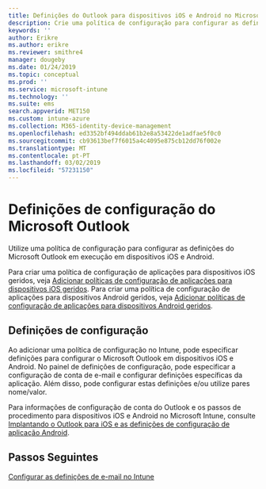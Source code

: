 ```yaml
---
title: Definições do Outlook para dispositivos iOS e Android no Microsoft Intune
description: Crie uma política de configuração para configurar as definições do Microsoft Outlook em execução em dispositivos iOS e Android.
keywords: ''
author: Erikre
ms.author: erikre
ms.reviewer: smithre4
manager: dougeby
ms.date: 01/24/2019
ms.topic: conceptual
ms.prod: ''
ms.service: microsoft-intune
ms.technology: ''
ms.suite: ems
search.appverid: MET150
ms.custom: intune-azure
ms.collection: M365-identity-device-management
ms.openlocfilehash: ed3352bf494ddab61b2e8a53422de1adfae5f0c0
ms.sourcegitcommit: cb93613bef7f6015a4c4095e875cb12dd76f002e
ms.translationtype: MT
ms.contentlocale: pt-PT
ms.lasthandoff: 03/02/2019
ms.locfileid: "57231150"
---
```

# <a name="microsoft-outlook-configuration-settings"></a>Definições de configuração do Microsoft Outlook 

Utilize uma política de configuração para configurar as definições do Microsoft Outlook em execução em dispositivos iOS e Android. 

Para criar uma política de configuração de aplicações para dispositivos iOS geridos, veja [Adicionar políticas de configuração de aplicações para dispositivos iOS geridos](app-configuration-policies-use-ios.md). Para criar uma política de configuração de aplicações para dispositivos Android geridos, veja [Adicionar políticas de configuração de aplicações para dispositivos Android geridos](app-configuration-policies-use-android.md). 

## <a name="configuration-settings"></a>Definições de configuração

Ao adicionar uma política de configuração no Intune, pode especificar definições para configurar o Microsoft Outlook em dispositivos iOS e Android. No painel de definições de configuração, pode especificar a configuração de conta de e-mail e configurar definições específicas da aplicação. Além disso, pode configurar estas definições e/ou utilize pares nome/valor.

Para informações de configuração de conta do Outlook e os passos de procedimento para dispositivos iOS e Android no Microsoft Intune, consulte [Implantando o Outlook para iOS e as definições de configuração de aplicação Android](https://docs.microsoft.com/exchange/clients-and-mobile-in-exchange-online/outlook-for-ios-and-android/outlook-for-ios-and-android-configuration-with-microsoft-intune).

## <a name="next-steps"></a>Passos Seguintes
[Configurar as definições de e-mail no Intune](email-settings-configure.md)

